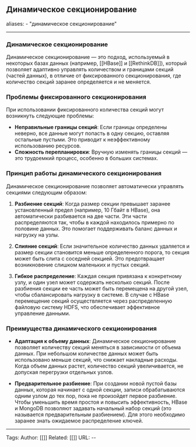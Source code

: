 ## Динамическое секционирование
aliases: 
	- "динамическое секционирование"

---

### Динамическое секционирование

Динамическое секционирование — это подход, используемый в некоторых базах данных (например, [[HBase]] и [[RethinkDB]]), который позволяет адаптивно управлять количеством и границами секций (частей данных), в отличие от фиксированного секционирования, где количество секций заранее определяется и не меняется.

### Проблемы фиксированного секционирования

При использовании фиксированного количества секций могут возникнуть следующие проблемы:

- **Неправильные границы секций**: Если границы определены неверно, все данные могут попасть в одну секцию, оставляя остальные пустыми. Это приводит к неэффективному использованию ресурсов.
- **Сложность перепланировки**: Вручную изменять границы секций — это трудоемкий процесс, особенно в больших системах.

### Принцип работы динамического секционирования

Динамическое секционирование позволяет автоматически управлять секциями следующим образом:

1. **Разбиение секций**: Когда размер секции превышает заранее установленный предел (например, 10 Гбайт в HBase), она автоматически разбивается на две части. Эти части распределяются так, чтобы в каждой находилось примерно по половине данных. Это помогает поддерживать баланс данных и нагрузку на узлы.
    
2. **Слияние секций**: Если значительное количество данных удаляется и размер секции становится меньше определенного порога, то секция может быть слита с соседней секцией. Это предотвращает возникновение слишком маленьких и пустых секций.
    
3. **Гибкое распределение**: Каждая секция привязана к конкретному узлу, и один узел может содержать несколько секций. После разбиения секции ее часть может быть перемещена на другой узел, чтобы сбалансировать нагрузку в системе. В случае с HBase перемещение секций осуществляется через распределенную файловую систему HDFS, что обеспечивает эффективное управление данными.
    

### Преимущества динамического секционирования

- **Адаптация к объему данных**: Динамическое секционирование позволяет количеству секций меняться в зависимости от объема данных. При небольшом количестве данных может быть использовано меньше секций, что снижает накладные расходы. Когда объем данных растет, количество секций увеличивается, не допуская перегрузки отдельных узлов.
    
- **Предварительное разбиение**: При создании новой пустой базы данных, которая начинает с одной секции, записи обрабатываются одним узлом до тех пор, пока не произойдет первое разбиение. Чтобы уменьшить время простоя и повысить эффективность, HBase и MongoDB позволяют задавать начальный набор секций (это называется предварительным разбиением). Для этого необходимо заранее знать ожидаемое распределение ключей.
---
Tags:
Author: [[]]
Related: [[]]
URL: -- 